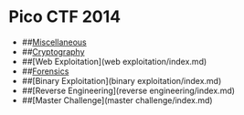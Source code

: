 # Pico CTF 2014

* ##[Miscellaneous](miscellaneous/index.md)
* ##[Cryptography](cryptography/index.md)
* ##[Web Exploitation](web exploitation/index.md)
* ##[Forensics](forensics/index.md)
* ##[Binary Exploitation](binary exploitation/index.md)
* ##[Reverse Engineering](reverse engineering/index.md)
* ##[Master Challenge](master challenge/index.md)
